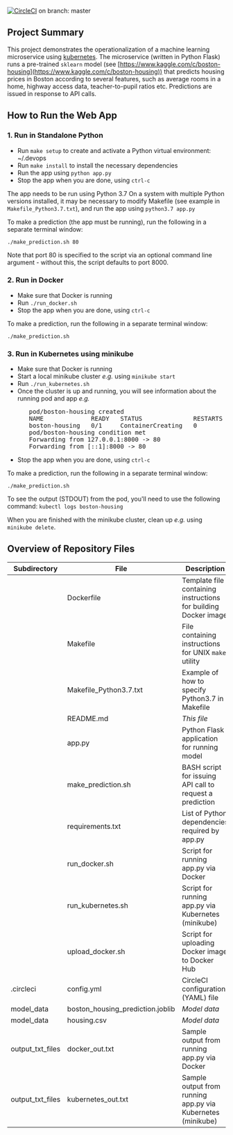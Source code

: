 [![CircleCI](https://dl.circleci.com/status-badge/img/gh/DevOpsHiker42/ML_Kubernetes/tree/master.svg?style=svg)](https://dl.circleci.com/status-badge/redirect/gh/DevOpsHiker42/ML_Kubernetes/tree/master)  on branch: master

## Project Summary
This project demonstrates the operationalization of a machine learning microservice using [kubernetes](https://kubernetes.io/).
The microservice (written in Python Flask) runs a pre-trained ``sklearn`` model (see [https://www.kaggle.com/c/boston-housing](https://www.kaggle.com/c/boston-housing)) that predicts housing prices in Boston according to several features, such as average rooms in a home, highway access data, teacher-to-pupil ratios etc. Predictions are issued in response to API calls.

## How to Run the Web App

### 1. Run in Standalone Python
* Run `make setup` to create and activate a Python virtual environment: ~/.devops
* Run `make install` to install the necessary dependencies
* Run the app using `python app.py`
* Stop the app when you are done, using `ctrl-c`

The app needs to be run using Python 3.7
On a system with multiple Python versions installed, it may be necessary to modify Makefile (see example in ``Makefile_Python3.7.txt``), and run the app using `python3.7 app.py`

To make a prediction (the app must be running), run the following in a separate terminal window:

`./make_prediction.sh 80`

Note that port 80 is specified to the script via an optional command line argument - without this, the script defaults to port 8000.

### 2. Run in Docker
* Make sure that Docker is running
* Run `./run_docker.sh`
* Stop the app when you are done, using `ctrl-c`

To make a prediction, run the following in a separate terminal window:

`./make_prediction.sh`

### 3. Run in Kubernetes using minikube
* Make sure that Docker is running
* Start a local minikube cluster *e.g.* using `minikube start`
* Run `./run_kubernetes.sh`
* Once the cluster is up and running, you will see information about the running pod and app *e.g.*

<pre style="margin-left: 50px;">
pod/boston-housing created
NAME             READY   STATUS              RESTARTS   AGE
boston-housing   0/1     ContainerCreating   0          0s
pod/boston-housing condition met
Forwarding from 127.0.0.1:8000 -> 80
Forwarding from [::1]:8000 -> 80
</pre>

* Stop the app when you are done, using `ctrl-c`

To make a prediction, run the following in a separate terminal window:

`./make_prediction.sh`

To see the output (STDOUT) from the pod, you'll need to use the following command: `kubectl logs boston-housing`

When you are finished with the minikube cluster, clean up *e.g.* using `minikube delete`.

## Overview of Repository Files

| **Subdirectory** | **File**                         | **Description**                                                 |
|------------------|----------------------------------|-----------------------------------------------------------------|
|                  | Dockerfile                       | Template file containing instructions for building Docker image |
|                  | Makefile                         | File containing instructions for UNIX ``make`` utility          |
|                  | Makefile_Python3.7.txt           | Example of how to specify Python3.7 in Makefile                 |
|                  | README.md                        | *This file*                                                     |
|                  | app.py                           | Python Flask application for running model                      |
|                  | make_prediction.sh               | BASH script for issuing API call to request a prediction        |
|                  | requirements.txt                 | List of Python dependencies required by app.py                  |
|                  | run_docker.sh                    | Script for running app.py via Docker                            |
|                  | run_kubernetes.sh                | Script for running app.py via Kubernetes (minikube)             |
|                  | upload_docker.sh                 | Script for uploading Docker image to Docker Hub                 |
| .circleci        | config.yml                       | CircleCI configuration (YAML) file                              |
| model_data       | boston_housing_prediction.joblib | *Model data*                                                    |
| model_data       | housing.csv                      | *Model data*                                                    |
| output_txt_files | docker_out.txt                   | Sample output from running app.py via Docker                    |
| output_txt_files | kubernetes_out.txt               | Sample output from running app.py via Kubernetes (minikube)     |

<End of README>
